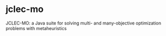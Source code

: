 # jclec-mo
JCLEC-MO: a Java suite for solving multi- and many-objective optimization problems with metaheuristics
